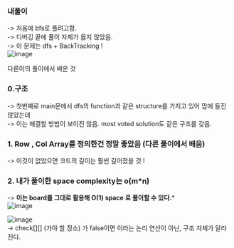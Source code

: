 ### 내풀이   
-> 처음에 bfs로 풀려고함.     
-> 디버깅 끝에 풀이 자체가 옳지 않았음.    
-> 이 문제는 dfs + BackTracking !     
![image](https://user-images.githubusercontent.com/70446214/156928601-96557396-ea5f-44f4-819d-bc0494c56130.png)   

다른이의 풀이에서 배운 것    

### 0.구조    
-> 첫번째로 main문에서 dfs의 function과 같은 structure를 가지고 있어 맘에 들진 않았는데    
-> 이는 해결할 방법이 보이진 않음. most voted solution도 같은 구조를 갖음.   
    
### 1. Row , Col Array를 정의한건 정말 좋았음 (다른 풀이에서 배움)    
-> 이것이 없었으면 코드의 길이는 훨씬 길어졌을 것 !   

### 2. 내가 풀이한 space complexity는 o(m*n)    
-> **이는 board를 그대로 활용해 O(1) space 로 풀이할 수 있다.***   
![image](https://user-images.githubusercontent.com/70446214/156928822-988b8cc5-3a05-4e38-9d99-dde0ac11203d.png)     
  
![image](https://user-images.githubusercontent.com/70446214/156929353-f6bc7d63-6e40-40cc-b497-059df48cb121.png)     
-> check[][] (가야 할 장소) 가 false이면 이라는 논리 연산이 아닌, 구조 자체가 달라진다.      
